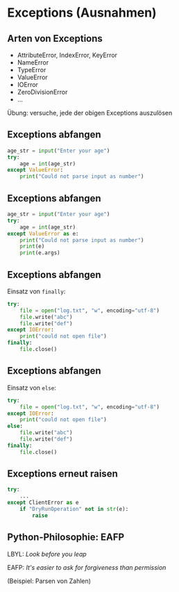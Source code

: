 # Exceptions (Ausnahmen)

## Arten von Exceptions

- AttributeError, IndexError, KeyError
- NameError
- TypeError
- ValueError
- IOError
- ZeroDivisionError
- ...

Übung: versuche, jede der obigen Exceptions auszulösen

## Exceptions abfangen

```py
age_str = input("Enter your age")
try:
    age = int(age_str)
except ValueError:
    print("Could not parse input as number")
```

## Exceptions abfangen

```py
age_str = input("Enter your age")
try:
    age = int(age_str)
except ValueError as e:
    print("Could not parse input as number")
    print(e)
    print(e.args)
```

## Exceptions abfangen

Einsatz von `finally`:

```py
try:
    file = open("log.txt", "w", encoding="utf-8")
    file.write("abc")
    file.write("def")
except IOError:
    print("could not open file")
finally:
    file.close()
```

## Exceptions abfangen

Einsatz von `else`:

```py
try:
    file = open("log.txt", "w", encoding="utf-8")
except IOError:
    print("could not open file")
else:
    file.write("abc")
    file.write("def")
finally:
    file.close()
```

## Exceptions erneut raisen

```py
try:
    ...
except ClientError as e
    if "DryRunOperation" not in str(e):
        raise
```

## Python-Philosophie: EAFP

LBYL: _Look before you leap_

EAFP: _It's easier to ask for forgiveness than permission_

(Beispiel: Parsen von Zahlen)
